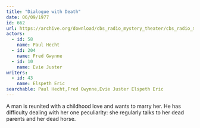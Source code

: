 ```yaml
---
title: "Dialogue with Death"
date: 06/09/1977
id: 662
url: https://archive.org/download/cbs_radio_mystery_theater/cbs_radio_mystery_theater-0651-0700.zip/cbs_radio_mystery_theater-0651-0700%2Fcbsrmt_0662_dialogue_with_death.mp3
actors:  
  - id: 58
    name: Paul Hecht  
  - id: 204
    name: Fred Gwynne  
  - id: 10
    name: Evie Juster
writers:  
  - id: 43
    name: Elspeth Eric
searchable: Paul Hecht,Fred Gwynne,Evie Juster Elspeth Eric
---
```

A man is reunited with a childhood love and wants to marry her. He has difficulty dealing with her one peculiarity: she regularly talks to her dead parents and her dead horse.